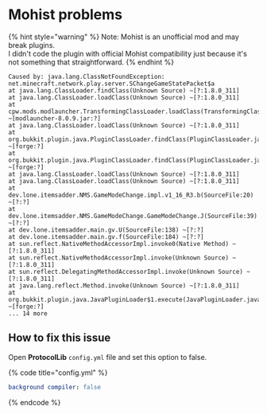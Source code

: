 # Mohist problems

{% hint style="warning" %}
Note: Mohist is an unofficial mod and may break plugins.\
I didn't code the plugin with official Mohist compatibility just because it's not something that straightforward.
{% endhint %}

```
Caused by: java.lang.ClassNotFoundException: net.minecraft.network.play.server.SChangeGameStatePacket$a
at java.lang.ClassLoader.findClass(Unknown Source) ~[?:1.8.0_311]
at java.lang.ClassLoader.loadClass(Unknown Source) ~[?:1.8.0_311]
at cpw.mods.modlauncher.TransformingClassLoader.loadClass(TransformingClassLoader.java:106) ~[modlauncher-8.0.9.jar:?]
at java.lang.ClassLoader.loadClass(Unknown Source) ~[?:1.8.0_311]
at org.bukkit.plugin.java.PluginClassLoader.findClass(PluginClassLoader.java:170) ~[forge:?]
at org.bukkit.plugin.java.PluginClassLoader.findClass(PluginClassLoader.java:121) ~[forge:?]
at java.lang.ClassLoader.loadClass(Unknown Source) ~[?:1.8.0_311]
at java.lang.ClassLoader.loadClass(Unknown Source) ~[?:1.8.0_311]
at dev.lone.itemsadder.NMS.GameModeChange.impl.v1_16_R3.b(SourceFile:20) ~[?:?]
at dev.lone.itemsadder.NMS.GameModeChange.GameModeChange.J(SourceFile:39) ~[?:?]
at dev.lone.itemsadder.main.gv.U(SourceFile:138) ~[?:?]
at dev.lone.itemsadder.main.gv.f(SourceFile:184) ~[?:?]
at sun.reflect.NativeMethodAccessorImpl.invoke0(Native Method) ~[?:1.8.0_311]
at sun.reflect.NativeMethodAccessorImpl.invoke(Unknown Source) ~[?:1.8.0_311]
at sun.reflect.DelegatingMethodAccessorImpl.invoke(Unknown Source) ~[?:1.8.0_311]
at java.lang.reflect.Method.invoke(Unknown Source) ~[?:1.8.0_311]
at org.bukkit.plugin.java.JavaPluginLoader$1.execute(JavaPluginLoader.java:315) ~[forge:?]
... 14 more
```

## How to fix this issue

Open **ProtocolLib** `config.yml` file and set this option to false.

{% code title="config.yml" %}
```yaml
background compiler: false
```
{% endcode %}
